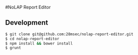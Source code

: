 #NoLAP Report Editor

## Development

```bash
$ git clone git@github.com:28msec/nolap-report-editor.git
$ cd nolap-report-editor
$ npm install && bower install
$ grunt
```
